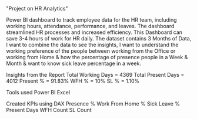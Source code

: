 "Project on HR Analytics"


Power BI dashboard to track employee data for the HR team, including working hours, attendance, performance, and leaves.
The dashboard streamlined HR processes and increased efficiency.
This Dashboard can save 3-4 hours of work for HR daily.
The dataset contains 3 Months of Data, I want to combine the data to see the insights,
I want to understand the working preference of the people between working from the Office or working from Home
& how the percentage of presence people in a Week & Month & want to know sick leave percentage in a week.

Insights from the Report
Total Working Days = 4369
Total Present Days = 4012
Present % = 91.83%
WFH % = 10%
SL % = 1.10% 

Tools used
Power BI
Excel

Created KPIs using DAX
 Presence %
 Work From Home %
 Sick Leave %
 Present Days
 WFH Count
 SL Count
